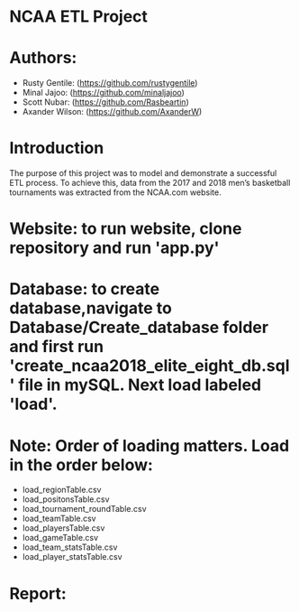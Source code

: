 # NCAA ETL Project

# Authors:
* Rusty Gentile: (https://github.com/rustygentile)
* Minal Jajoo: 
(https://github.com/minaljajoo)
* Scott Nubar: 
(https://github.com/Rasbeartin)
* Axander Wilson: (https://github.com/AxanderW)

# Introduction

The purpose of this project was to model and demonstrate a successful ETL process. To achieve this, data from the 2017 and 2018 men’s basketball tournaments was extracted from the NCAA.com website.

# Website: to run website, clone repository and run 'app.py'

# Database: to create database,navigate to Database/Create_database folder and first run 'create_ncaa2018_elite_eight_db.sql' file in mySQL. Next load labeled 'load'. 

#  Note: Order of loading matters. Load in the order below:
* load_regionTable.csv 
* load_positonsTable.csv
* load_tournament_roundTable.csv
* load_teamTable.csv
* load_playersTable.csv
* load_gameTable.csv
* load_team_statsTable.csv
* load_player_statsTable.csv

# Report: 


